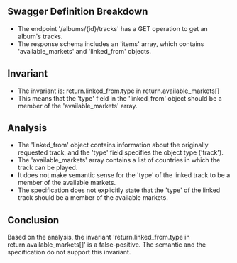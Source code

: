 ## Swagger Definition Breakdown
- The endpoint '/albums/{id}/tracks' has a GET operation to get an album's tracks.
- The response schema includes an 'items' array, which contains 'available_markets' and 'linked_from' objects.

## Invariant
- The invariant is: return.linked_from.type in return.available_markets[]
- This means that the 'type' field in the 'linked_from' object should be a member of the 'available_markets' array.

## Analysis
- The 'linked_from' object contains information about the originally requested track, and the 'type' field specifies the object type ('track').
- The 'available_markets' array contains a list of countries in which the track can be played.
- It does not make semantic sense for the 'type' of the linked track to be a member of the available markets.
- The specification does not explicitly state that the 'type' of the linked track should be a member of the available markets.

## Conclusion
Based on the analysis, the invariant 'return.linked_from.type in return.available_markets[]' is a false-positive. The semantic and the specification do not support this invariant.

